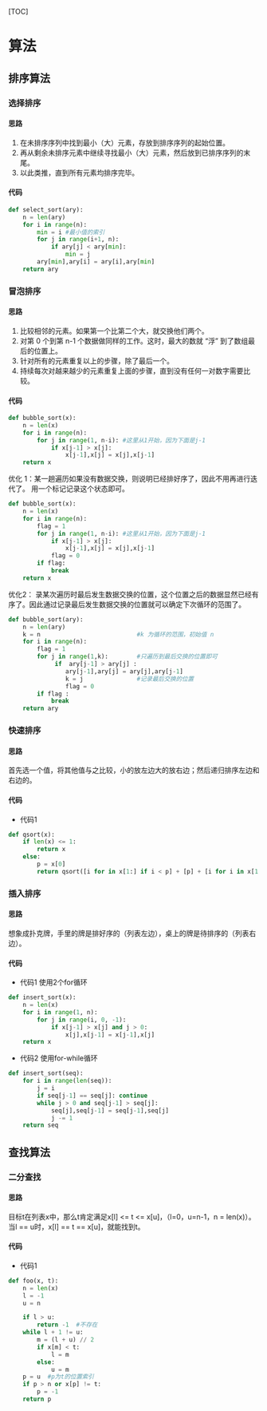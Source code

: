 [TOC]

# 算法

## 排序算法

### 选择排序

#### 思路

1. 在未排序序列中找到最小（大）元素，存放到排序序列的起始位置。
2. 再从剩余未排序元素中继续寻找最小（大）元素，然后放到已排序序列的末尾。
3. 以此类推，直到所有元素均排序完毕。

#### 代码

```python
def select_sort(ary):
    n = len(ary)
    for i in range(n):
        min = i #最小值的索引
        for j in range(i+1, n):
            if ary[j] < ary[min]:
                min = j
        ary[min],ary[i] = ary[i],ary[min]
    return ary

```

### 冒泡排序

#### 思路


1. 比较相邻的元素。如果第一个比第二个大，就交换他们两个。
2. 对第 0 个到第 n-1 个数据做同样的工作。这时，最大的数就 “浮” 到了数组最后的位置上。
3. 针对所有的元素重复以上的步骤，除了最后一个。
4. 持续每次对越来越少的元素重复上面的步骤，直到没有任何一对数字需要比较。


#### 代码

```python
def bubble_sort(x):
    n = len(x)
    for i in range(n):
        for j in range(1, n-i): #这里从1开始，因为下面是j-1
            if x[j-1] > x[j]:
                x[j-1],x[j] = x[j],x[j-1]
    return x
```

优化 1：某一趟遍历如果没有数据交换，则说明已经排好序了，因此不用再进行迭代了。
用一个标记记录这个状态即可。

```python
def bubble_sort(x):
    n = len(x)
    for i in range(n):
        flag = 1
        for j in range(1, n-i): #这里从1开始，因为下面是j-1
            if x[j-1] > x[j]:
                x[j-1],x[j] = x[j],x[j-1]
            flag = 0
        if flag:
            break
    return x
```

优化2： 录某次遍历时最后发生数据交换的位置，这个位置之后的数据显然已经有序了。因此通过记录最后发生数据交换的位置就可以确定下次循环的范围了。

```python
def bubble_sort(ary):
    n = len(ary)
    k = n                           #k 为循环的范围，初始值 n
    for i in range(n):
        flag = 1
        for j in range(1,k):        #只遍历到最后交换的位置即可
             if  ary[j-1] > ary[j] :
                ary[j-1],ary[j] = ary[j],ary[j-1]
                k = j               #记录最后交换的位置
                flag = 0
        if flag :
            break
    return ary
```

### 快速排序

#### 思路

首先选一个值，将其他值与之比较，小的放左边大的放右边；然后递归排序左边和右边的。

#### 代码

- 代码1

```python
def qsort(x):
    if len(x) <= 1:
        return x
    else:
        p = x[0]
        return qsort([i for in x[1:] if i < p] + [p] + [i for i in x[1:] if i >= p])
```

### 插入排序

#### 思路

想象成扑克牌，手里的牌是排好序的（列表左边），桌上的牌是待排序的（列表右边）。

#### 代码

- 代码1 使用2个for循环

```python
def insert_sort(x):
    n = len(x)
    for i in range(1, n):
        for j in range(i, 0, -1):
            if x[j-1] > x[j] and j > 0:
                x[j],x[j-1] = x[j-1],x[j]
    return x

```

- 代码2 使用for-while循环

```python
def insert_sort(seq):
    for i in range(len(seq)):   
        j = i
        if seq[j-1] == seq[j]: continue
        while j > 0 and seq[j-1] > seq[j]:
            seq[j],seq[j-1] = seq[j-1],seq[j]
            j -= 1
    return seq
```


## 查找算法

### 二分查找

#### 思路

目标t在列表x中，那么t肯定满足x[l] <= t <= x[u]，（l=0，u=n-1，n = len(x)）。当l == u时，x[l] == t == x[u]，就能找到t。

#### 代码

- 代码1

```python
def foo(x, t):
    n = len(x)
    l = -1
    u = n

    if l > u:
        return -1  #不存在
    while l + 1 != u:
        m = (l + u) // 2
        if x[m] < t:
            l = m
        else:
            u = m
    p = u  #p为t的位置索引
    if p > n or x[p] != t:
        p = -1
    return p
```


